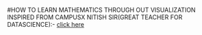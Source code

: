#HOW TO LEARN MATHEMATICS THROUGH OUT VISUALIZATION
INSPIRED FROM CAMPUSX NITISH SIR(GREAT TEACHER FOR DATASCIENCE):- [click here](https://www.youtube.com/@campusx-official)
